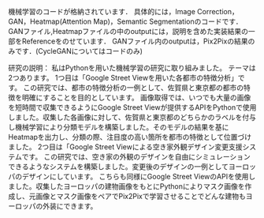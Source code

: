 機械学習のコードが格納されています．
具体的には，Image Correction，GAN，Heatmap(Attention Map)，Semantic Segmentationのコードです．
GANファイル,Heatmapファイルの中のoutputには，説明を含めた実装結果の一部をReferenceをのせています．
GANファイル内のoutputは，Pix2Pixの結果のみです．(CycleGANについてはコードのみ)

研究の説明：
私はPythonを用いた機械学習の研究に取り組みました。
テーマは2つあります。
1つ目は「Google Street Viewを用いた各都市の特徴分析」です。
この研究では、都市の特徴分析の一例として、佐賀県と東京都の都市の特徴を明確にすることを目的としています。
画像取得では、いつでも大量の画像を短時間で収集できるようにGoogle Street Viewが提供するAPIをPythonで使用しました。収集した各画像に対して、佐賀県と東京都のどちらかのラベルを付与し機械学習により分類モデルを構築しました。そのモデルの結果を基にHeatmapを出力し、分類の際、注目度の高い箇所を都市の特徴として位置づけました。
2つ目は「Google Street Viewによる空き家外観デザイン変更支援システムです。
この研究では、空き家の外観のデザインを自由にシミュレーションできるようなシステムを構築しました。変更後のデザインの一例としてヨーロッパのデザインにしています。
こちらも同様にGoogle Street ViewのAPIを使用しました。収集したヨーロッパの建物画像をもとにPythonによりマスク画像を作成し、元画像とマスク画像をペアでPix2Pixで学習させることでどんな建物もヨーロッパの外装にできます。


